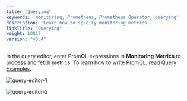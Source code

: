 ```yaml
---
title: "Querying"
keywords: 'monitoring, Prometheus, Prometheus Operator, querying'
description: 'Learn how to specify monitoring metrics.'
linkTitle: "Querying"
weight: 10817
version: "v3.4"
---
```


In the query editor, enter PromQL expressions in **Monitoring Metrics** to process and fetch metrics. To learn how to write PromQL, read [Query Examples](https://prometheus.io/docs/prometheus/latest/querying/examples/).

![query-editor-1](/images/docs/v3.x/project-user-guide/custom-application-monitoring/visualization/querying/query-editor-1.png)

![query-editor-2](/images/docs/v3.x/project-user-guide/custom-application-monitoring/visualization/querying/query-editor-2.png)